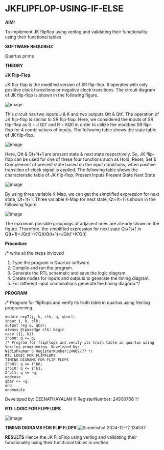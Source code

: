 # JKFLIPFLOP-USING-IF-ELSE

**AIM:** 

To implement  JK flipflop using verilog and validating their functionality using their functional tables

**SOFTWARE REQUIRED:**

Quartus prime

**THEORY**

**JK Flip-Flop**

JK flip-flop is the modified version of SR flip-flop. It operates with only positive clock transitions or negative clock transitions. The circuit diagram of JK flip-flop is shown in the following figure.

![image](https://github.com/naavaneetha/JKFLIPFLOP-USING-IF-ELSE/assets/154305477/a649c30b-232b-4558-b188-fd6c09845180)


This circuit has two inputs J & K and two outputs Qtt & Qtt’. The operation of JK flip-flop is similar to SR flip-flop. Here, we considered the inputs of SR flip-flop as S = J Qtt’ and R = KQtt in order to utilize the modified SR flip-flop for 4 combinations of inputs. The following table shows the state table of JK flip-flop.

![image](https://github.com/naavaneetha/JKFLIPFLOP-USING-IF-ELSE/assets/154305477/c4360742-e8a8-4937-b089-c46c0433f9a3)

 
Here, Qtt & Qt+1t+1 are present state & next state respectively. So, JK flip-flop can be used for one of these four functions such as Hold, Reset, Set & Complement of present state based on the input conditions, when positive transition of clock signal is applied. The following table shows the characteristic table of JK flip-flop. Present Inputs Present State Next State
 
![image](https://github.com/naavaneetha/JKFLIPFLOP-USING-IF-ELSE/assets/154305477/6c275261-a6d5-4c37-a3a7-1e88ca11c4cd)

By using three variable K-Map, we can get the simplified expression for next state, Qt+1t+1. Three variable K-Map for next state, Qt+1t+1 is shown in the following figure.
 
![image](https://github.com/naavaneetha/JKFLIPFLOP-USING-IF-ELSE/assets/154305477/5174f41b-0ce0-4329-a372-6d1943ea6673)

The maximum possible groupings of adjacent ones are already shown in the figure. Therefore, the simplified expression for next state Qt+1t+1 is Q(t+1)=JQ(t)′+K′Q(t)Q(t+1)=JQ(t)′+K′Q(t)

**Procedure**

/* write all the steps invloved 
1. Type the program in Quartus software.
2. Compile and run the program.
3. Generate the RTL schematic and save the logic diagram.
4. Create nodes for inputs and outputs to generate the timing diagram.
5. For different input combinations generate the timing diagram.*/

**PROGRAM**

/* Program for flipflops and verify its truth table in quartus using Verilog programming.
```
module exp7(j, k, clk, q, qbar);
input j, k, clk;
output reg q, qbar;
always @(posedge clk) begin
case ({j, k})
2'b00: q <= q;
/* Program for flipflops and verify its truth table in quartus using Verilog programming. Developed by:
Nidishkumar S RegisterNumber:24002777 */
RTL LOGIC FOR FLIPFLOPS
TIMING DIGRAMS FOR FLIP FLOPS
2'b01: q <= 1'b0;
2'b10: q <= 1'b1;
2'b11: q <= ~q;
endcase
qbar <= ~q;
end
endmodule
```
Developed by: DEENATHAYALAN K
RegisterNumber: 24900766
*/

**RTL LOGIC FOR FLIPFLOPS**

![image](https://github.com/user-attachments/assets/245ee789-106a-45ee-a84a-d0ed695a3e1a)

**TIMING DIGRAMS FOR FLIP FLOPS**
![Screenshot 2024-12-17 134537](https://github.com/user-attachments/assets/4a5f4008-e16a-41e2-ac41-0125a88da2b3)

**RESULTS**
Hence the JK FlipFlop using verilog and validating their functionality using their functional tables is verified
